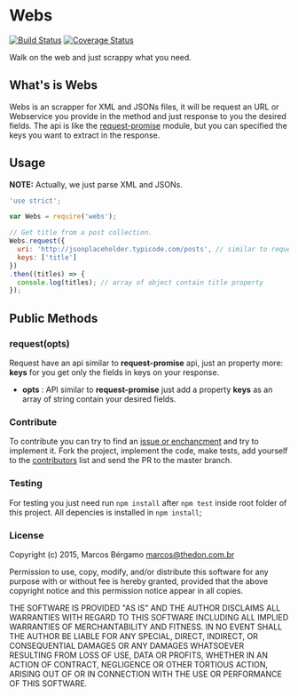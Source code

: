 # Webs
[![Build Status](https://travis-ci.org/thebergamo/webs.svg)](https://travis-ci.org/thebergamo/webs) [![Coverage Status](https://coveralls.io/repos/thebergamo/webs/badge.svg?branch=master)](https://coveralls.io/r/thebergamo/webs?branch=master)

Walk on the web and just scrappy what you need.

## What's is Webs

Webs is an scrapper for XML and JSONs files, it will be request an URL or Webservice you provide in the method and just response to you the desired fields. The api is like the [request-promise][0] module, but you can specified the keys you want to extract in the response.

## Usage

**NOTE:** Actually, we just parse XML and JSONs. 

```javascript
'use strict';

var Webs = require('webs');

// Get title from a post collection.
Webs.request({
  uri: 'http://jsonplaceholder.typicode.com/posts', // similar to request-request promise api
  keys: ['title']
})
.then((titles) => {
  console.log(titles); // array of object contain title property
});

```

## Public Methods

### request(opts)

Request have an api similar to **request-promise** api, just an property more: **keys** for you get only the fields in keys on your response.

  - **opts** : API similar to **request-promise** just add a property **keys** as an array of string contain your desired fields. 

### Contribute

To contribute you can try to find an [issue or enchancment][1] and try to
implement it. Fork the project, implement the code, make tests, add yourself
to the [contributors][2] list and send the PR to the master branch.

### Testing

For testing you just need run `npm install` after `npm test` inside root folder of this project. All depencies is installed in `npm install`; 

### License

Copyright (c) 2015, Marcos Bérgamo <marcos@thedon.com.br>

Permission to use, copy, modify, and/or distribute this software for any purpose
with or without fee is hereby granted, provided that the above copyright notice
and this permission notice appear in all copies.

THE SOFTWARE IS PROVIDED "AS IS" AND THE AUTHOR DISCLAIMS ALL WARRANTIES WITH
REGARD TO THIS SOFTWARE INCLUDING ALL IMPLIED WARRANTIES OF MERCHANTABILITY AND
FITNESS. IN NO EVENT SHALL THE AUTHOR BE LIABLE FOR ANY SPECIAL, DIRECT,
INDIRECT, OR CONSEQUENTIAL DAMAGES OR ANY DAMAGES WHATSOEVER RESULTING FROM LOSS
OF USE, DATA OR PROFITS, WHETHER IN AN ACTION OF CONTRACT, NEGLIGENCE OR OTHER
TORTIOUS ACTION, ARISING OUT OF OR IN CONNECTION WITH THE USE OR PERFORMANCE OF
THIS SOFTWARE.

[0]: https://www.npmjs.com/package/request-promise
[1]: https://github.com/thebergamo/webs/issues?q=is%3Aopen+is%3Aenchancement+is%3Abug
[2]: contributors.md
